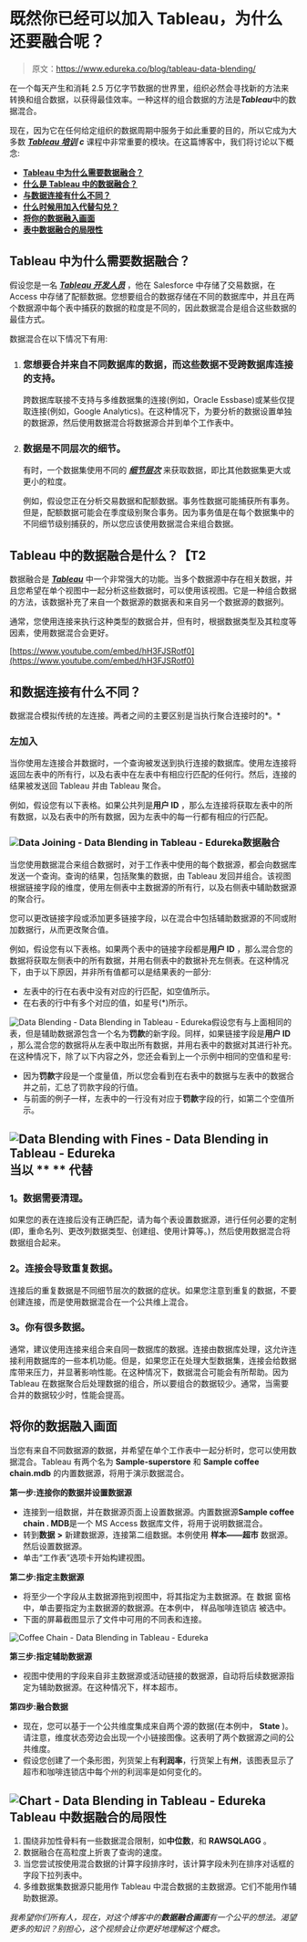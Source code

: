 # 既然你已经可以加入 Tableau，为什么还要融合呢？

> 原文：<https://www.edureka.co/blog/tableau-data-blending/>

在一个每天产生和消耗 2.5 万亿字节数据的世界里，组织必然会寻找新的方法来转换和组合数据，以获得最佳效率。一种这样的组合数据的方法是***Tableau***中的数据混合。

现在，因为它在任何给定组织的数据周期中服务于如此重要的目的，所以它成为大多数 [***Tableau 培训***](https://www.edureka.co/tableau-certification-training) ***c*** 课程中非常重要的模块。在这篇博客中，我们将讨论以下概念:

*   [**Tableau 中为什么需要数据融合？**](#whydoyouneeddatablending)
*   [**什么是 Tableau 中的数据融合？**](#whatisdatablending)
*   [**与数据连接有什么不同？**](#datablendingvsdatajoining)
*   [**什么时候用加入代替勾兑？**](#datablendinginsteadofjoining)
*   [**将你的数据融入画面**](#blendingdata)
*   [**表中数据融合的局限性**](#limitationsofdatablending)

## **Tableau 中为什么需要数据融合？**

假设您是一名 [***Tableau 开发人员***](https://www.edureka.co/blog/how-to-become-a-tableau-developer/) ，他在 Salesforce 中存储了交易数据，在 Access 中存储了配额数据。您想要组合的数据存储在不同的数据库中，并且在两个数据源中每个表中捕获的数据的粒度是不同的，因此数据混合是组合这些数据的最佳方式。

数据混合在以下情况下有用:

1.  ### **您想要合并来自不同数据库的数据，而这些数据不受跨数据库连接的支持。**

    跨数据库联接不支持与多维数据集的连接(例如，Oracle Essbase)或某些仅提取连接(例如，Google Analytics)。在这种情况下，为要分析的数据设置单独的数据源，然后使用数据混合将数据源合并到单个工作表中。

2.  ### **数据是不同层次的细节。**

    有时，一个数据集使用不同的 ***[细节层次](https://www.edureka.co/blog/tableau-lod/)*** 来获取数据，即比其他数据集更大或更小的粒度。

    例如，假设您正在分析交易数据和配额数据。事务性数据可能捕获所有事务。但是，配额数据可能会在季度级别聚合事务。因为事务值是在每个数据集中的不同细节级别捕获的，所以您应该使用数据混合来组合数据。

## **Tableau 中的数据融合是什么？【T2**

数据融合是 [***Tableau***](https://www.edureka.co/blog/what-is-tableau/) 中一个非常强大的功能。当多个数据源中存在相关数据，并且您希望在单个视图中一起分析这些数据时，可以使用该视图。它是一种组合数据的方法，该数据补充了来自一个数据源的数据表和来自另一个数据源的数据列。

通常，您使用连接来执行这种类型的数据合并，但有时，根据数据类型及其粒度等因素，使用数据混合会更好。

[https://www.youtube.com/embed/hH3FJSRotf0](https://www.youtube.com/embed/hH3FJSRotf0)

## **和数据连接有什么不同？**

数据混合模拟传统的左连接。两者之间的主要区别是当执行聚合连接时的*。*

### **左加入**

当你使用左连接合并数据时，一个查询被发送到执行连接的数据库。使用左连接将返回左表中的所有行，以及右表中在左表中有相应行匹配的任何行。然后，连接的结果被发送回 Tableau 并由 Tableau 聚合。

例如，假设您有以下表格。如果公共列是**用户 ID** ，那么左连接将获取左表中的所有数据，以及右表中的所有数据，因为左表中的每一行都有相应的行匹配。

### **![Data Joining - Data Blending in Tableau - Edureka](img/1511e481de2695993bf951ef7b6e74d5.png)数据融合**

当您使用数据混合来组合数据时，对于工作表中使用的每个数据源，都会向数据库发送一个查询。查询的结果，包括聚集的数据，由 Tableau 发回并组合。该视图根据链接字段的维度，使用左侧表中主数据源的所有行，以及右侧表中辅助数据源的聚合行。

您可以更改链接字段或添加更多链接字段，以在混合中包括辅助数据源的不同或附加数据行，从而更改聚合值。

例如，假设您有以下表格。如果两个表中的链接字段都是**用户 ID** ，那么混合您的数据将获取左侧表中的所有数据，并用右侧表中的数据补充左侧表。在这种情况下，由于以下原因，并非所有值都可以是结果表的一部分:

*   左表中的行在右表中没有对应的行匹配，如空值所示。
*   在右表的行中有多个对应的值，如星号(*)所示。

![Data Blending - Data Blending in Tableau - Edureka](img/bedd995a3f73064a04cd52ecb054accd.png)假设您有与上面相同的表，但是辅助数据源包含一个名为**罚款**的新字段。同样，如果链接字段是**用户 ID** ，那么混合您的数据将从左表中取出所有数据，并用右表中的数据对其进行补充。在这种情况下，除了以下内容之外，您还会看到上一个示例中相同的空值和星号:

*   因为**罚款**字段是一个度量值，所以您会看到在右表中的数据与左表中的数据合并之前，汇总了罚款字段的行值。
*   与前面的例子一样，左表中的一行没有对应于**罚款**字段的行，如第二个空值所示。

## **![Data Blending with Fines - Data Blending in Tableau - Edureka](img/5fc8c8a71d32d9ca786fb270f178be47.png)当以 ** ** 代替**

### **1。数据需要清理。**

如果您的表在连接后没有正确匹配，请为每个表设置数据源，进行任何必要的定制(即，重命名列、更改列数据类型、创建组、使用计算等。)，然后使用数据混合将数据组合起来。

### **2。连接会导致重复数据。**

连接后的重复数据是不同细节层次的数据的症状。如果您注意到重复的数据，不要创建连接，而是使用数据混合在一个公共维上混合。

### **3。你有很多数据。**

通常，建议使用连接来组合来自同一数据库的数据。连接由数据库处理，这允许连接利用数据库的一些本机功能。但是，如果您正在处理大型数据集，连接会给数据库带来压力，并显著影响性能。在这种情况下，数据混合可能会有所帮助。因为 Tableau 在数据聚合后处理数据的组合，所以要组合的数据较少。通常，当需要合并的数据较少时，性能会提高。

## **将你的数据融入画面**

当您有来自不同数据源的数据，并希望在单个工作表中一起分析时，您可以使用数据混合。Tableau 有两个名为 **Sample-superstore** 和 **Sample coffee chain.mdb** 的内置数据源，将用于演示数据混合。

**第一步:连接你的数据并设置数据源**

*   连接到一组数据，并在数据源页面上设置数据源。内置数据源**Sample coffee chain . MDB**是一个 MS Access 数据库文件，将用于说明数据混合。
*   转到**数据** **>** 新建数据源，连接第二组数据。本例使用 **样本——超市** 数据源。然后设置数据源。
*   单击“工作表”选项卡开始构建视图。

**第二步:指定主数据源**

*   将至少一个字段从主数据源拖到视图中，将其指定为主数据源。在  数据 窗格中，单击要指定为主数据源的数据源。在本例中，  样品咖啡连锁店 被选中。
*   下面的屏幕截图显示了文件中可用的不同表和连接。

![Coffee Chain - Data Blending in Tableau - Edureka](img/1d7f1670b1d6067fb8202f2f979b5c0a.png)

**第三步:指定辅助数据源**

*   视图中使用的字段来自非主数据源或活动链接的数据源，自动将后续数据源指定为辅助数据源。在这种情况下，样本超市。

**第四步:融合数据**

*   现在，您可以基于一个公共维度集成来自两个源的数据(在本例中， **State** )。请注意，维度状态旁边会出现一个小链接图像。这表明了两个数据源之间的公共维度。
*   假设您创建了一个条形图，列货架上有**利润率**，行货架上有**州**，该图表显示了超市和咖啡连锁店中每个州的利润率是如何变化的。

## **![Chart - Data Blending in Tableau - Edureka](img/d5bbc332157de966c024962bab4343cc.png)Tableau 中数据融合的局限性**

1.  围绕非加性骨料有一些数据混合限制，如**中位数**，和 **RAWSQLAGG** 。
2.  数据融合在高粒度上折衷了查询的速度。
3.  当您尝试按使用混合数据的计算字段排序时，该计算字段未列在排序对话框的字段下拉列表中。
4.  多维数据集数据源只能用作 Tableau 中混合数据的主数据源。它们不能用作辅助数据源。

*我希望你们所有人，现在，对这个博客中的**数据融合画面**有一个公平的想法。渴望更多的知识？别担心，这个视频会让你更好地理解这个概念。*